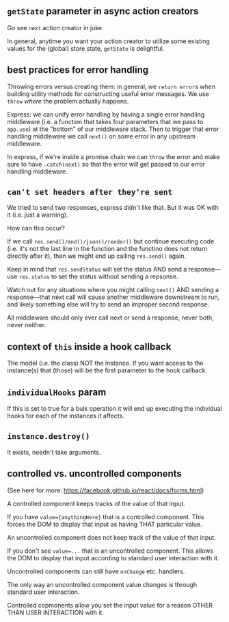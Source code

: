 ## `getState` parameter in async action creators

Go see `next` action creator in juke.

In general, anytime you want your action creator to utilize some existing values for the (global) store state, `getState` is delightful.

## best practices for error handling

Throwing errors versus creating them: in general, we `return error`s when building utility methods for constructing useful error messages. We use `throw` _where_ the problem actually happens.

Express: we can unify error handling by having a single error handling middleware (i.e. a function that takes four parameters that we pass to `app.use`) at the "bottom" of our middleware stack. Then to trigger that error handling middleware we call `next()` on some error in any upstream middleware.

In express, if we're inside a promise chain we can `throw` the error and make sure to have `.catch(next)` so that the error will get passed to our error handling middleware.

## `can't set headers after they're sent`

We tried to send two responses, express didn't like that. But it was OK with it (i.e. just a warning).

How can this occur?

If we call `res.send()/end()/json()/render()` but continue executing code (i.e. it's not the last line in the function and the functino does not return directly after it), then we might end up calling `res.send()` again.

Keep in mind that `res.sendStatus` will set the status AND send a response—use `res.status` to set the status without sending a repsonse.

Watch out for any situations where you might calling `next()` AND sending a response—that next call will cause another middleware downstream to run, and likely something else will try to send an improper second response.

All middleware should only ever call next or send a response, never both, never neither.

## context of `this` inside a hook callback

The model (i.e. the class) NOT the instance. If you want access to the instance(s) that (those) will be the first parameter to the hook callback.

## `individualHooks` param

If this is set to true for a bulk operation it will end up executing the individual hooks for each of the instances it affects.

## `instance.destroy()`

It exists, needn't take arguments.

## controlled vs. uncontrolled components

(See here for more: https://facebook.github.io/react/docs/forms.html)

A controlled component keeps tracks of the value of that input.

If you have `value={anythingHere}` that is a controlled component. This forces the DOM to display that input as having THAT particular value.

An uncontrolled component does not keep track of the value of that input.

If you don't see `value=...` that is an uncontrolled component. This allows the DOM to display that input according to standard user interaction with it.

Uncontrolled components can still have `onChange` etc. handlers.

The only way an uncontrolled component value changes is through standard user interaction.

Controlled copmonents allow you set the input value for a reason OTHER THAN USER INTERACTION with it.
